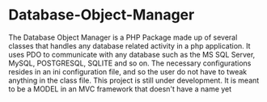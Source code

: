 # Database-Object-Manager
The Database Object Manager is a PHP Package made up of several classes that handles any database related activity in a php application. It uses PDO to communicate with any database such as the MS SQL Server, MySQL, POSTGRESQL, SQLITE and so on. The necessary configurations resides in an ini configuration file, and so the user do not have to tweak anything in the class file. This project is still under development. It is meant to be a MODEL in an MVC framework that doesn't have a name yet
